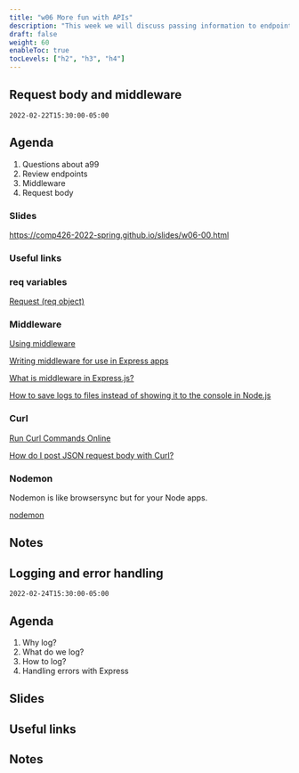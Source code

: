 ```yaml
---
title: "w06 More fun with APIs"
description: "This week we will discuss passing information to endpoints with queries and creating middleware."
draft: false
weight: 60
enableToc: true
tocLevels: ["h2", "h3", "h4"]
---
```


## Request body and middleware

`2022-02-22T15:30:00-05:00`

## Agenda
1. Questions about a99
2. Review endpoints
3. Middleware
4. Request body

### Slides

https://comp426-2022-spring.github.io/slides/w06-00.html

### Useful links

### req variables

[Request (req object)](http://expressjs.com/en/4x/api.html#req)

### Middleware

[Using middleware](https://expressjs.com/en/guide/using-middleware.html)

[Writing middleware for use in Express apps](https://expressjs.com/en/guide/writing-middleware.html)

[What is middleware in Express.js?](https://www.geeksforgeeks.org/what-is-middleware-in-express-js/)

[How to save logs to files instead of showing it to the console in Node.js](https://melvingeorge.me/blog/save-logs-to-files-nodejs)

### Curl

[Run Curl Commands Online](https://reqbin.com/curl)

[How do I post JSON request body with Curl?](https://reqbin.com/req/c-d2nzjn3z/curl-post-body)

### Nodemon

Nodemon is like browsersync but for your Node apps.

[nodemon](https://github.com/remy/nodemon#nodemon)

## Notes

## Logging and error handling

`2022-02-24T15:30:00-05:00`

## Agenda

1. Why log?
2. What do we log?
3. How to log?
4. Handling errors with Express

## Slides

## Useful links

## Notes
